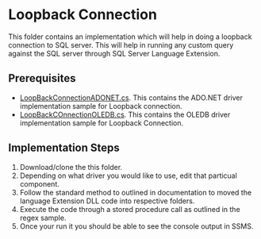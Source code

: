 # Loopback Connection
 This folder contains an implementation which will help in doing a loopback connection to SQL server. This will help in running any custom query against the SQL server through SQL Server Language Extension.
 ## Prerequisites
 * [LoopBackConnectionADONET.cs](LoopBackConnectionADONET.cs). This contains the ADO.NET driver implementation sample for Loopback connection.
 * [LoopBackCOnnectionOLEDB.cs](LoopBackConnectionOLEDB.cs). This contains the OLEDB driver implementation sample for Loopback Connection. 

## Implementation Steps

1) Download/clone the this folder. 
2) Depending on what driver you would like to use, edit that particual component. 
3) Follow the standard method to outlined in documentation to moved the language Extension DLL code into respective folders.
4) Execute the code through a stored procedure call as outlined in the regex sample. 
5) Once your run it you should be able to see the console output in SSMS. 